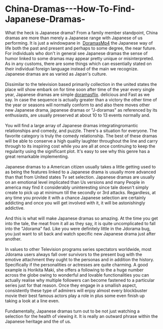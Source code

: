 # China-Dramas---How-To-Find-Japanese-Dramas-
<p>What the heck is Japanese drama? From a family member standpoint, China dramas are more than merely a Japanese range with Japanese of us performing. It is just a windowpane in &nbsp;<a href="https://doramasflix.one/" target="_blank">DoramasMp4</a>&nbsp;the Japanese way of life both the past and present and perhaps to some degree, the near future. For individuals who don&#39;t in general see Japanese dramas the sense of humor linked to some dramas may appear pretty unique or misinterpreted. As in any customs, there are some things which can essentially stated on their individual foreign language instead of the main we recognize. Japanese dramas are as varied as Japan&#39;s culture.<br />
<br />
Dissimilar to the television based primarily collection in the united states the place will show embark on for time soon after time of the year every single year, Japanese dramas are simple&nbsp;<a href="https://doramasflix.one/" target="_blank">doramasflix</a>. delicious and Fast as we say. In case the sequence is actually greater than a victory the other time of the year or seasons will normally conform to and also there moves other new Japanese drama, japanese dramas or &quot;J-doramas&quot; as referenced by its enthusiasts, are usually preserved at about 10 to 13 events normally and.<br />
<br />
You will find a large array of Japanese dramas integratingromantic relationships and comedy, and puzzle. There&#39;s a situation for everyone. The favorite category is truly the comedy relationship. The best of these dramas will be able to conserve a high quality laughter throughout the line and carry through to its inspiring cost while you are all at once continuing to keep the regularity using the significant plot. It&#39;s easy to see why this genre has a great remarkable implementing.<br />
<br />
Japanese dramas to a American citizen usually takes a little getting used to as being the features linked to a Japanese drama is usually more advanced than that from United states Tv set selection. Japanese dramas are usually on an emotional level implicated than Us versions and many People in america may find it considerably uninteresting since tale doesn&#39;t simply create to pick up at minimum till the secondly or 3rd attacks. Regardless, at any time you provide it with a chance Japanese selection are certainly addicting and once you will get involved with it, it will be astonishingly addictive.<br />
<br />
And this is what will make Japanese dramas so amazing. At the time you get into the tale, the meat from it all as they say, it is quite uncomplicated to fall into the &quot;Jdorama&quot; fad. Like you were definitely little in the Jdorama bug, you just want to sit back and watch specific new Japanese drama just after another.<br />
<br />
In values to other Television programs series spectators worldwide, most Jdorama users always fall over survivors to the present bug with the emotive attachment they ought to the personas and in addition the history. Specifically if the personalities or actresses are quite charming. A good example is Horikita Maki, she offers a following to the a huge number across the globe owing to wonderful and lovable functionalities you can actually realise why multiple followers can become fastened to a particular series just for that reason. Once they engage in a smallish aspect, consistently these type of admirers will enjoy almost every blockbuster movie their best famous actors play a role in plus some even finish up taking a look at a line even.<br />
<br />
Fundamentally, Japanese dramas turn out to be not just watching a selection for the health of viewing it. It is really an outward phrase within the Japanese heritage and the of us.</p>
